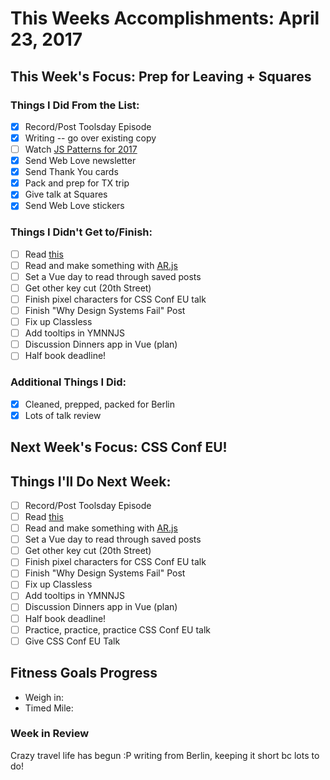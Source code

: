 # This Weeks Accomplishments: April 23, 2017

## This Week's Focus: Prep for Leaving + Squares

### Things I Did From the List:

- [x] Record/Post Toolsday Episode
- [x] Writing -- go over existing copy
- [ ] Watch [JS Patterns for 2017](https://www.youtube.com/watch?v=hO7mzO83N1Q)
- [x] Send Web Love newsletter
- [x] Send Thank You cards
- [x] Pack and prep for TX trip
- [x] Give talk at Squares
- [x] Send Web Love stickers

### Things I Didn't Get to/Finish:

- [ ] Read [this](https://css-tricks.com/debugging-tips-tricks/)
- [ ] Read and make something with [AR.js](https://medium.com/arjs/augmented-reality-in-10-lines-of-html-4e193ea9fdbf)
- [ ] Set a Vue day to read through saved posts
- [ ] Get other key cut (20th Street)
- [ ] Finish pixel characters for CSS Conf EU talk
- [ ] Finish "Why Design Systems Fail" Post
- [ ] Fix up Classless
- [ ] Add tooltips in YMNNJS
- [ ] Discussion Dinners app in Vue (plan)
- [ ] Half book deadline!

### Additional Things I Did:

- [x] Cleaned, prepped, packed for Berlin
- [x] Lots of talk review

## Next Week's Focus: CSS Conf EU!

## Things I'll Do Next Week:

- [ ] Record/Post Toolsday Episode
- [ ] Read [this](https://css-tricks.com/debugging-tips-tricks/)
- [ ] Read and make something with [AR.js](https://medium.com/arjs/augmented-reality-in-10-lines-of-html-4e193ea9fdbf)
- [ ] Set a Vue day to read through saved posts
- [ ] Get other key cut (20th Street)
- [ ] Finish pixel characters for CSS Conf EU talk
- [ ] Finish "Why Design Systems Fail" Post
- [ ] Fix up Classless
- [ ] Add tooltips in YMNNJS
- [ ] Discussion Dinners app in Vue (plan)
- [ ] Half book deadline!
- [ ] Practice, practice, practice CSS Conf EU talk
- [ ] Give CSS Conf EU Talk

## Fitness Goals Progress

- Weigh in:
- Timed Mile:

### Week in Review

Crazy travel life has begun :P writing from Berlin, keeping it short bc lots to do!